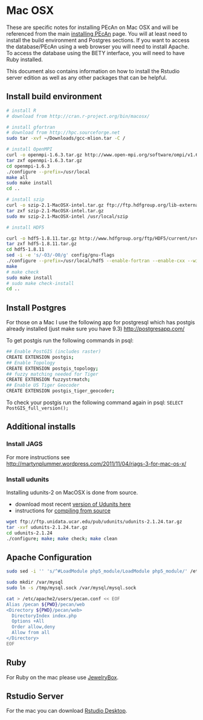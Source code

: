 # Mac OSX

These are specific notes for installing PEcAn on Mac OSX and will be referenced from the main [installing PEcAn](Installing-PEcAn) page. You will at least need to install the build environment and Postgres sections. If you want to access the database/PEcAn using a web browser you will need to install Apache. To access the database using the BETY interface, you will need to have Ruby installed.

This document also contains information on how to install the Rstudio server edition as well as any other packages that can be helpful.


## Install build environment

```bash
# install R
# download from http://cran.r-project.org/bin/macosx/

# install gfortran 
# download from http://hpc.sourceforge.net
sudo tar -xvf ~/Downloads/gcc-mlion.tar -C /

# install OpenMPI
curl -o openmpi-1.6.3.tar.gz http://www.open-mpi.org/software/ompi/v1.6/downloads/openmpi-1.6.3.tar.gz
tar zxf openmpi-1.6.3.tar.gz
cd openmpi-1.6.3
./configure --prefix=/usr/local
make all
sudo make install
cd ..

# install szip
curl -o szip-2.1-MacOSX-intel.tar.gz ftp://ftp.hdfgroup.org/lib-external/szip/2.1/bin/szip-2.1-MacOSX-intel.tar.gz
tar zxf szip-2.1-MacOSX-intel.tar.gz
sudo mv szip-2.1-MacOSX-intel /usr/local/szip

# install HDF5

curl -o hdf5-1.8.11.tar.gz http://www.hdfgroup.org/ftp/HDF5/current/src/hdf5-1.8.11.tar.gz
tar zxf hdf5-1.8.11.tar.gz
cd hdf5-1.8.11
sed -i -e 's/-O3/-O0/g' config/gnu-flags 
./configure --prefix=/usr/local/hdf5 --enable-fortran --enable-cxx --with-szlib=/usr/local/szip
make
# make check
sudo make install
# sudo make check-install
cd ..
```

## Install Postgres

For those on a Mac I use the following app for postgresql which has
postgis already installed (just make sure you have 9.3)
http://postgresapp.com/

To get postgis run the following commands in psql:

```bash
## Enable PostGIS (includes raster)
CREATE EXTENSION postgis;
## Enable Topology
CREATE EXTENSION postgis_topology;
## fuzzy matching needed for Tiger
CREATE EXTENSION fuzzystrmatch;
## Enable US Tiger Geocoder
CREATE EXTENSION postgis_tiger_geocoder;
```

To check your postgis run the following command again in psql: `SELECT PostGIS_full_version();`

## Additional installs


### Install JAGS

For more instructions see http://martynplummer.wordpress.com/2011/11/04/rjags-3-for-mac-os-x/


### Install udunits

Installing udunits-2 on MacOSX is done from source.

* download most recent [version of Udunits here](http://www.unidata.ucar.edu/downloads/udunits/index.jsp)
* instructions for [compiling from source](http://www.unidata.ucar.edu/software/udunits/udunits-2/udunits2.html#Obtain)


```bash
wget ftp://ftp.unidata.ucar.edu/pub/udunits/udunits-2.1.24.tar.gz
tar -xvf udunits-2.1.24.tar.gz
cd udunits-2.1.24
./configure; make; make check; make clean
```

## Apache Configuration

```bash
sudo sed -i '' 's/^#LoadModule php5_module/LoadModule php5_module/' /etc/apache2/httpd.conf

sudo mkdir /var/mysql
sudo ln -s /tmp/mysql.sock /var/mysql/mysql.sock

cat > /etc/apache2/users/pecan.conf << EOF
Alias /pecan ${PWD}/pecan/web
<Directory ${PWD}/pecan/web>
  DirectoryIndex index.php
  Options +All
  Order allow,deny
  Allow from all
</Directory>
EOF
```

## Ruby

For Ruby on the mac please use [JewelryBox](https://jewelrybox.unfiniti.com/).

## Rstudio Server

For the mac you can download [Rstudio Desktop](http://www.rstudio.com/).
